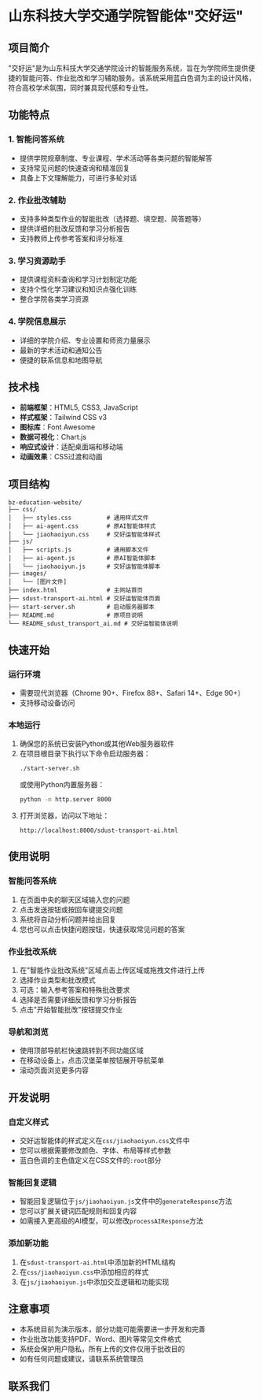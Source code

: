 # 山东科技大学交通学院智能体"交好运"

## 项目简介

"交好运"是为山东科技大学交通学院设计的智能服务系统，旨在为学院师生提供便捷的智能问答、作业批改和学习辅助服务。该系统采用蓝白色调为主的设计风格，符合高校学术氛围，同时兼具现代感和专业性。

## 功能特点

### 1. 智能问答系统
- 提供学院规章制度、专业课程、学术活动等各类问题的智能解答
- 支持常见问题的快速查询和精准回复
- 具备上下文理解能力，可进行多轮对话

### 2. 作业批改辅助
- 支持多种类型作业的智能批改（选择题、填空题、简答题等）
- 提供详细的批改反馈和学习分析报告
- 支持教师上传参考答案和评分标准

### 3. 学习资源助手
- 提供课程资料查询和学习计划制定功能
- 支持个性化学习建议和知识点强化训练
- 整合学院各类学习资源

### 4. 学院信息展示
- 详细的学院介绍、专业设置和师资力量展示
- 最新的学术活动和通知公告
- 便捷的联系信息和地图导航

## 技术栈

- **前端框架**：HTML5, CSS3, JavaScript
- **样式框架**：Tailwind CSS v3
- **图标库**：Font Awesome
- **数据可视化**：Chart.js
- **响应式设计**：适配桌面端和移动端
- **动画效果**：CSS过渡和动画

## 项目结构

```
bz-education-website/
├── css/
│   ├── styles.css          # 通用样式文件
│   ├── ai-agent.css        # 原AI智能体样式
│   └── jiaohaoiyun.css     # 交好运智能体样式
├── js/
│   ├── scripts.js          # 通用脚本文件
│   ├── ai-agent.js         # 原AI智能体脚本
│   └── jiaohaoiyun.js      # 交好运智能体脚本
├── images/
│   └── [图片文件]
├── index.html              # 主网站首页
├── sdust-transport-ai.html # 交好运智能体页面
├── start-server.sh         # 启动服务器脚本
├── README.md               # 原项目说明
└── README_sdust_transport_ai.md # 交好运智能体说明
```

## 快速开始

### 运行环境
- 需要现代浏览器（Chrome 90+、Firefox 88+、Safari 14+、Edge 90+）
- 支持移动设备访问

### 本地运行
1. 确保您的系统已安装Python或其他Web服务器软件
2. 在项目根目录下执行以下命令启动服务器：
   ```bash
   ./start-server.sh
   ```
   或使用Python内置服务器：
   ```bash
   python -m http.server 8000
   ```
3. 打开浏览器，访问以下地址：
   ```
   http://localhost:8000/sdust-transport-ai.html
   ```

## 使用说明

### 智能问答系统
1. 在页面中央的聊天区域输入您的问题
2. 点击发送按钮或按回车键提交问题
3. 系统将自动分析问题并给出回复
4. 您也可以点击快捷问题按钮，快速获取常见问题的答案

### 作业批改系统
1. 在"智能作业批改系统"区域点击上传区域或拖拽文件进行上传
2. 选择作业类型和批改模式
3. 可选：输入参考答案和特殊批改要求
4. 选择是否需要详细反馈和学习分析报告
5. 点击"开始智能批改"按钮提交作业

### 导航和浏览
- 使用顶部导航栏快速跳转到不同功能区域
- 在移动设备上，点击汉堡菜单按钮展开导航菜单
- 滚动页面浏览更多内容

## 开发说明

### 自定义样式
- 交好运智能体的样式定义在`css/jiaohaoiyun.css`文件中
- 您可以根据需要修改颜色、字体、布局等样式参数
- 蓝白色调的主色值定义在CSS文件的`:root`部分

### 智能回复逻辑
- 智能回复逻辑位于`js/jiaohaoiyun.js`文件中的`generateResponse`方法
- 您可以扩展关键词匹配规则和回复内容
- 如需接入更高级的AI模型，可以修改`processAIResponse`方法

### 添加新功能
1. 在`sdust-transport-ai.html`中添加新的HTML结构
2. 在`css/jiaohaoiyun.css`中添加相应的样式
3. 在`js/jiaohaoiyun.js`中添加交互逻辑和功能实现

## 注意事项

- 本系统目前为演示版本，部分功能可能需要进一步开发和完善
- 作业批改功能支持PDF、Word、图片等常见文件格式
- 系统会保护用户隐私，所有上传的文件仅用于批改目的
- 如有任何问题或建议，请联系系统管理员

## 联系我们
